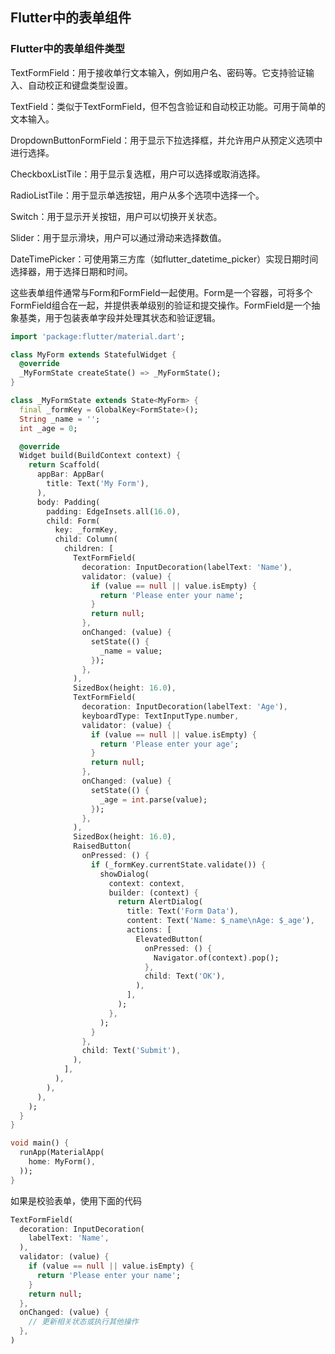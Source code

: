 ## Flutter中的表单组件

### Flutter中的表单组件类型

TextFormField：用于接收单行文本输入，例如用户名、密码等。它支持验证输入、自动校正和键盘类型设置。

TextField：类似于TextFormField，但不包含验证和自动校正功能。可用于简单的文本输入。

DropdownButtonFormField：用于显示下拉选择框，并允许用户从预定义选项中进行选择。

CheckboxListTile：用于显示复选框，用户可以选择或取消选择。

RadioListTile：用于显示单选按钮，用户从多个选项中选择一个。

Switch：用于显示开关按钮，用户可以切换开关状态。

Slider：用于显示滑块，用户可以通过滑动来选择数值。

DateTimePicker：可使用第三方库（如flutter_datetime_picker）实现日期时间选择器，用于选择日期和时间。

这些表单组件通常与Form和FormField一起使用。Form是一个容器，可将多个FormField组合在一起，并提供表单级别的验证和提交操作。FormField是一个抽象基类，用于包装表单字段并处理其状态和验证逻辑。

```dart
import 'package:flutter/material.dart';

class MyForm extends StatefulWidget {
  @override
  _MyFormState createState() => _MyFormState();
}

class _MyFormState extends State<MyForm> {
  final _formKey = GlobalKey<FormState>();
  String _name = '';
  int _age = 0;

  @override
  Widget build(BuildContext context) {
    return Scaffold(
      appBar: AppBar(
        title: Text('My Form'),
      ),
      body: Padding(
        padding: EdgeInsets.all(16.0),
        child: Form(
          key: _formKey,
          child: Column(
            children: [
              TextFormField(
                decoration: InputDecoration(labelText: 'Name'),
                validator: (value) {
                  if (value == null || value.isEmpty) {
                    return 'Please enter your name';
                  }
                  return null;
                },
                onChanged: (value) {
                  setState(() {
                    _name = value;
                  });
                },
              ),
              SizedBox(height: 16.0),
              TextFormField(
                decoration: InputDecoration(labelText: 'Age'),
                keyboardType: TextInputType.number,
                validator: (value) {
                  if (value == null || value.isEmpty) {
                    return 'Please enter your age';
                  }
                  return null;
                },
                onChanged: (value) {
                  setState(() {
                    _age = int.parse(value);
                  });
                },
              ),
              SizedBox(height: 16.0),
              RaisedButton(
                onPressed: () {
                  if (_formKey.currentState.validate()) {
                    showDialog(
                      context: context,
                      builder: (context) {
                        return AlertDialog(
                          title: Text('Form Data'),
                          content: Text('Name: $_name\nAge: $_age'),
                          actions: [
                            ElevatedButton(
                              onPressed: () {
                                Navigator.of(context).pop();
                              },
                              child: Text('OK'),
                            ),
                          ],
                        );
                      },
                    );
                  }
                },
                child: Text('Submit'),
              ),
            ],
          ),
        ),
      ),
    );
  }
}

void main() {
  runApp(MaterialApp(
    home: MyForm(),
  ));
}
```

如果是校验表单，使用下面的代码

```dart
TextFormField(
  decoration: InputDecoration(
    labelText: 'Name',
  ),
  validator: (value) {
    if (value == null || value.isEmpty) {
      return 'Please enter your name';
    }
    return null;
  },
  onChanged: (value) {
    // 更新相关状态或执行其他操作
  },
)
```